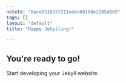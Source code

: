 ```yaml
---
noteId: "8ace031015f211eebc60198e229548b5"
tags: []
layout: "default"
title: "Happy Jekylling!"

---
```


## You're ready to go!

Start developing your Jekyll website.
